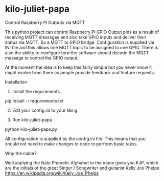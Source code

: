 # kilo-juliet-papa
Control Raspberry Pi Outputs via MQTT

This python project can control Raspberry Pi GPIO Output pins as a result of receiving MQTT messages and also take GPIO inputs and deliver their status via MQTT. So a MQTT to GPIO bridge. Configuration is supplied via INI file and this allows one MQTT topic to be assigned to one GPIO. There is also the ability to configure how the software should decode the MQTT message to control the GPIO output.

At the moment the idea is to keep this fairly simple but you never know it might evolve from there as people provide feedback and feature requests.

Installation

1. Install the requirements

pip install -r requirements.txt

2. Edit your config.ini to your liking

3. Run kilo-juliet-papa

python kilo-juliet-papa.py


All configuration is supplied by the config.ini file. This means that you should not need to make changes to code to perform basic takss.

Why the name?

Well applying the Nato Phonetic Alphabet to the name gives you KJP, which are the initials of the great Singer / Songwriter and guitarist Kelly Joe Phelps https://en.wikipedia.org/wiki/Kelly_Joe_Phelps


